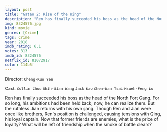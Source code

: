 ```yaml
---
layout: post
title: "Gatao 2: Rise of the King"
description: "Ren has finally succeeded his boss as the head of the North Fort Gang. For so long, his ambitions had been held back; now, he can realize them. But the ruthless Jian returns with his own gang. Though Ren and Jian were once like brothers, Ren's position is challenged, causing tensions with Qing, his loyal captain. Now that former friends are enemies, what is the price of loyalty? What will be left of friendship when the smoke of battle clears?.."
img: 8324576.jpg
kind: movie
genres: [Crime]
tags: Crime 
year: 2018
imdb_rating: 6.1
votes: 313
imdb_id: 8324576
netflix_id: 81072917
color: 114b5f
---
```

Director: `Cheng-Kuo Yen`  

Cast: `Collin Chou` `Shih-Sian Wang` `Jack Kao` `Chen-Nan Tsai` `Hsueh-Feng Lu` 

Ren has finally succeeded his boss as the head of the North Fort Gang. For so long, his ambitions had been held back; now, he can realize them. But the ruthless Jian returns with his own gang. Though Ren and Jian were once like brothers, Ren's position is challenged, causing tensions with Qing, his loyal captain. Now that former friends are enemies, what is the price of loyalty? What will be left of friendship when the smoke of battle clears?